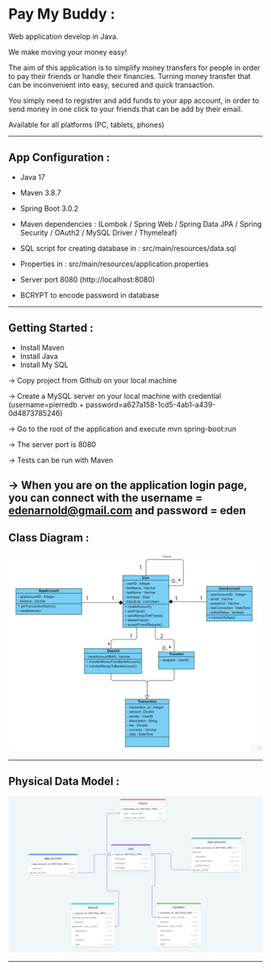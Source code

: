 
# Pay My Buddy :

Web application develop in Java. 

We make moving your money easy!

The aim of this application is to simplify money transfers for people in order to pay their friends or handle their financies.
Turning money transfer that can be inconvenient into easy, secured and quick transaction.

You simply need to registrer and add funds to your app account, in order to send money in one click to your friends that can be add by their email.

Available for all platforms (PC, tablets, phones)

-------------------------------------------------------------------------------------------------------------------------------------

## App Configuration :

- Java 17 
- Maven 3.8.7 
- Spring Boot 3.0.2
- Maven dependencies : (Lombok / Spring Web / Spring Data JPA / Spring Security / OAuth2 / MySQL Driver / Thymeleaf)
- SQL script for creating database in : src/main/resources/data.sql


- Properties in : src/main/resources/application.properties
- Server port 8080 (http://localhost:8080)
- BCRYPT to encode password in database

-------------------------------------------------------------------------------------------------------------------------------------

## Getting Started :

- Install Maven
- Install Java
- Install My SQL

-> Copy project from Github on your local machine

-> Create a MySQL server on your local machine with credential (username=pierredb + password=a627a158-1cd5-4ab1-a439-0d4873785246)

-> Go to the root of the application and execute mvn spring-boot:run

-> The server port is 8080

-> Tests can be run with Maven

-> When you are on the application login page, you can connect with the username = edenarnold@gmail.com and password = eden
-------------------------------------------------------------------------------------------------------------------------------------

## Class Diagram :

![Class Diagram](src/main/resources/images/classDiagram.png)

-------------------------------------------------------------------------------------------------------------------------------------

## Physical Data Model :

![Physical Data Model](src/main/resources/images/physicalDataModel.png)

-------------------------------------------------------------------------------------------------------------------------------------
